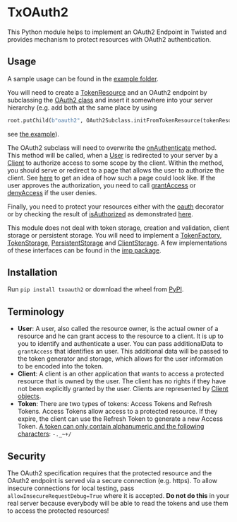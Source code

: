 # TxOAuth2
This Python module helps to implement an OAuth2 Endpoint in Twisted and provides mechanism to protect resources with OAuth2 authentication.

## Usage

A sample usage can be found in the [example folder](https://github.com/Abestanis/TxOauth2/blob/master/example/main.py).

You will need to create a [TokenResource](https://github.com/Abestanis/TxOauth2/blob/master/txoauth2/token.py#L112) and an OAuth2 endpoint by subclassing the [OAuth2 class](https://github.com/Abestanis/TxOauth2/blob/master/txoauth2/resource.py#L18)
and insert it somewhere into your server hierarchy (e.g. add both at the same place by using
```python
root.putChild(b"oauth2", OAuth2Subclass.initFromTokenResource(tokenResource, subPath=b"token"))
```
see [the example](https://github.com/Abestanis/TxOauth2/blob/master/example/main.py#L143)).

The OAuth2 subclass will need to overwrite the [onAuthenticate](https://github.com/Abestanis/TxOauth2/blob/master/txoauth2/resource.py#L118) method.
This method will be called, when a [User](#terminology) is redirected to your server by a [Client](#terminology) to authorize access to some scope by the client.
Within the method, you should serve or redirect to a page that allows the user to authorize the client.
See [here](https://www.oauth.com/oauth2-servers/scope/user-interface/) to get an idea of how such a page could look like.
If the user approves the authorization, you need to call [grantAccess](https://github.com/Abestanis/TxOauth2/blob/master/txoauth2/resource.py#L171)
or [denyAccess](https://github.com/Abestanis/TxOauth2/blob/master/txoauth2/resource.py#L154) if the user denies.

Finally, you need to protect your resources either with the [oauth](https://github.com/Abestanis/TxOauth2/blob/master/txoauth2/authorization.py#L90)
decorator or by checking the result of [isAuthorized](https://github.com/Abestanis/TxOauth2/blob/master/txoauth2/authorization.py#L44)
as demonstrated [here](https://github.com/Abestanis/TxOauth2/blob/master/example/main.py#L36).

This module does not deal with token storage, creation and validation, client storage or persistent storage.
You will need to implement a [TokenFactory](https://github.com/Abestanis/TxOauth2/blob/master/txoauth2/token.py#L12),
[TokenStorage](https://github.com/Abestanis/TxOauth2/blob/master/txoauth2/token.py#L30),
[PersistentStorage](https://github.com/Abestanis/TxOauth2/blob/master/txoauth2/token.py#L83) and
[ClientStorage](https://github.com/Abestanis/TxOauth2/blob/master/txoauth2/clients.py#L5).
A few implementations of these interfaces can be found in the [imp package](https://github.com/Abestanis/TxOauth2/blob/master/txoauth2/imp.py).

## Installation

Run ```pip install txoauth2``` or download the wheel from [PyPI](https://pypi.python.org/pypi/txoauth2/0.4).

## Terminology

* __User__: A user, also called the resource owner, is the actual owner of a resource and he can grant access to the resource to a client. It is up to you to identify and authenticate a user. You can pass additionalData to ```grantAccess``` that identifies an user. This additional data will be passed to the token generator and storage, which allows for the user information to be encoded into the token.
* __Client__: A client is an other application that wants to access a protected resource that is owned by the user. The client has no rights if they have not been explicitly granted by the user. Clients are represented by [Client objects](https://github.com/Abestanis/TxOauth2/blob/master/txoauth2/clients.py#L21).
* __Token__: There are two types of tokens: Access Tokens and Refresh Tokens. Access Tokens allow access to a protected resource. If they expire, the client can use the Refresh Token to generate a new Access Token. [A token can only contain alphanumeric and the following characters](https://www.oauth.com/oauth2-servers/access-tokens/access-token-response/#token): ```-._~+/```

## Security

The OAuth2 specification requires that the protected resource and the OAuth2 endpoint is served via a secure connection (e.g. https).
To allow insecure connections for local testing, pass ```allowInsecureRequestDebug=True``` where it is accepted.
__Do not do this__ in your real server because everybody will be able to read the tokens and use them to access the protected resources!
